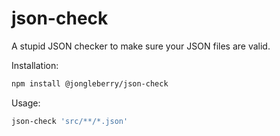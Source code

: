 
# json-check

A stupid JSON checker to make sure your JSON files are valid.

Installation:

```bash
npm install @jongleberry/json-check
```

Usage:

```bash
json-check 'src/**/*.json'
```
